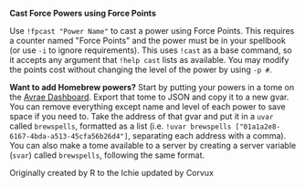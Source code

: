 **Cast Force Powers using Force Points**

Use `!fpcast "Power Name"` to cast a power using Force Points.  This requires a counter named "Force Points" and the power must be in your spellbook (or use `-i` to ignore requirements). This uses `!cast` as a base command, so it accepts any argument that `!help cast` lists as available.  You may modify the points cost without changing the level of the power by using `-p #`.

 **Want to add Homebrew powers?**
Start by putting your powers in a tome on the [Avrae Dashboard](https://avrae.io/dashboard/homebrew/spells).  Export that tome to JSON and copy it to a new gvar.  You can remove everything except name and level of each power to save space if you need to.  Take the address of that gvar and put it in a `uvar` called `brewspells`, formatted as a list (i.e. `!uvar brewspells ["01a1a2e8-6167-4bda-a513-45cfa56b26d4"]`, separating each address with a comma).  You can also make a tome available to a server by creating a server variable (`svar`) called `brewspells`, following the same format.

Originally created by R to the Ichie updated by Corvux